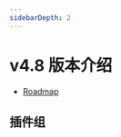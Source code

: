 ```yaml
---
sidebarDepth: 2
---
```


# v4.8 版本介绍

- [Roadmap](https://github.com/koishijs/koishi/issues/662)

## 插件组

